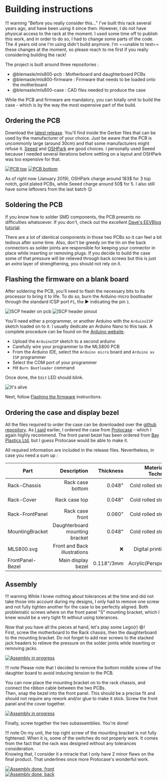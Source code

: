 # Building instructions

!!! warning "Before you really consider this..."
    I've built this rack several years ago, and have been using it since then. However, I do not have physical access to the rack at the moment. I used some time off to publish this work, and in order to do so, I had to change some parts of the code. The 4 years old one I'm using didn't build anymore. I'm ==unable to test== these changes at the moment, so please reach to me first if you really considering building the rack!

The project is built around three repositories :

 * @blemasle/mls800-pcb : Motherboard and daughterboard PCBs
 * @blemasle/mls800-firmware : Firmware that needs to be loaded onto the motherboard
 * @blemasle/mls800-case : CAD files needed to produce the case

 While the PCB and firmware are mandatory, you can totally omit to build the case - which is by the way the most expensive part of the build.

## Ordering the PCB

Download the [latest release](https://github.com/blemasle/mls800-pcb/releases/latest). You'll find inside the Gerber files that can be used by the manufacturer of your choice. Just be aware that the PCB is uncommonly large (around 30cm) and that some manufacturers might refuse it. [Seeed](https://www.seeedstudio.com/fusion_pcb.html) and [OSHPark](https://oshpark.com) are good choices. I personally used Seeed because I needed several iterations before settling on a layout and OSHPark was too expensive for that.

[![PCB top](assets/building-pcb-top.png)](assets/building-pcb-top.png)
[![PCB bottom](assets/building-pcb-bottom.png)](assets/building-pcb-bottom.png)

As of right now (January 2019), OSHPark charge around 183$ for 3 top notch, gold plated PCBs, while Seeed charge around 50$ for 5. I also still have some leftovers from the last batch :wink:  

## Soldering the PCB

If you know how to solder SMD components, the PCB presents no difficulties whatsoever. If you don't, check out the excellent [Dave's EEVBlog tutorial](https://www.youtube.com/watch?v=b9FC9fAlfQE).  

There are a lot of identical components in those two PCBs so it can feel a bit tedious after some time. Also, don't be greedy on the tin on the back connectors as solder joints are responsible for keeping your connector in place while inserting or removing plugs. If you decide to build the case some of that pressure will be relieved through back screws but this is just an *extra* layer of strengthening, you should not rely on it.

## Flashing the firmware on a blank board

After soldering the PCB, you'll need to flash the necessary bits to its processor to bring it to life. To do so, burn the Arduino micro bootloader through the standard ICSP port `P1`, the &#x25b6; indicating the pin `1`.

![ISCP header on pcb](assets/building-icsp-header-pcb.jpg)&nbsp;![ISCP header pinout](assets/building-icsp-header.jpg)

You'll need either a programmer, or another Arduino with the `ArduinoISP` sketch loaded on to it. I usually dedicate an Arduino Nano to this task. A complete procedure can be found on the [Arduino website](https://www.arduino.cc/en/Tutorial/ArduinoISP).

* Upload the `ArduinoISP` sketch to a second arduino
* Carefully wire your programmer to the MLS800 PCB
* From the Arduino IDE, select the `Arduino micro` board and `Arduino as ISP` programmer
* Select the COM port of your programmer
* Hit `Burn Bootloader` command

Once done, the `Edit` LED should blink.

![It's alive](assets/building-its-alive.webp)

Next, follow [Flashing the firmware](manual#firmware-update) instructions.

## Ordering the case and display bezel

All the files required to order the case can be downloaded over the [github repository](https://github.com/blemasle/mls800-case/relases/latest). As [I said](hardware#the-case) earlier, I ordered the case from [Protocase](https://www.protocase.com) - which I again highly recommend. The front panel bezel has been ordered from [Bay Plastics Ltd](http://bayplastics.co.uk), but I guess Protocase would be able to make it.  

All required information are included in the release files. Nevertheless, in case you need a sum up :  

Part			 | Description						| Thickness 		| Material / Technic| Color 		| Manufacturer 							| 
-----------------|---------------------------------:|------------------:|------------------:|--------------:|--------------------------------------:|
Rack-Chassis	 | Rack case bottom					| 0.048"			| Cold rolled steel | Matte Black	| [Protocase](https://www.protocase.com)
Rack-Cover		 | Rack case top					| 0.048"			| Cold rolled steel | Matte Black	| [Protocase](https://www.protocase.com)
Rack-FrontPanel  | Rack case front					| 0.060"			| Cold rolled steel | Matte Black	| [Protocase](https://www.protocase.com)
MountingBracket	 | Daughterboard mounting bracket	| 0.048"			| Cold rolled steel | Matte Black	| [Protocase](https://www.protocase.com)
MLS800.svg		 | Front and Back illustrations		| :x:				| Digital printing	| White			| [Protocase](https://www.protocase.com)
FrontPanel-Bezel | Main display bezel				| 0.118"/3mm		| Acrylic(Perspex)	| 4401 Red		| [Bay Plastics Ltd](http://bayplastics.co.uk)

## Assembly

!!! warning
	While I knew nothing about tolerances at the time and did not take those into account during my designs, I only had to remove one screw and not fully tighten another for the case to be perfectly aligned. Both problematic screws where on the front panel "S" mounting bracket, which I knew would be a very tight fit without using tolerances.

Now that you have all the pieces at hand, let's play some Lego(r) :smile:!  
First, screw the motherboard to the Rack chassis, then the daughterboard to the mounting bracket. Do not forget to add rear screws to the stacked jack headers to relieve the pressure on the solder joints while inserting or removing jacks.

[![Assembly in progress](assets/building-assembly-1.jpg)](assets/large/building-assembly-1.jpg)  

!!! note
	Please note that I decided to remove the bottom middle screw of the daughter board to avoid inducing tension to the PCB.

You can now place the mounting bracket on to the rack chassis, and connect the ribbon cable between the two PCBs.  
Then, snap the bezel into the front panel. This should be a precise fit and should not require any rework and/or glue to make it stick. Screw the front panel and the cover together.

[![Assembly in progress](assets/building-assembly-2.jpg)](assets/large/building-assembly-2.jpg)  

Finally, screw together the two subassemblies. You're done!

!!! note
	On my unit, the top right screw of the mounting bracket is not fully tightened. When it is, some of the switches do not properly work. It comes from the fact that the rack was designed without any tolerances consideration.  
	Knowing that, I consider it a miracle that I only have 2 minor flaws on the final product. That underlines once more Protocase's wonderful work. 

[![Assembly done, front](assets/index-mls800.jpg)](assets/large/index-mls800.jpg)  
[![Assembly done, back](assets/hardware-rack-back.jpg)](assets/large/hardware-rack-back.jpg)

